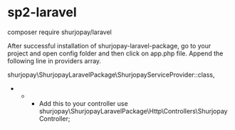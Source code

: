 # sp2-laravel


composer require shurjopay/laravel

After successful installation of shurjopay-laravel-package, go to your project and open config folder and then click on app.php file. Append the following line in providers array.

shurjopay\ShurjopayLaravelPackage\ShurjopayServiceProvider::class,


* * * Add this to your controller
use shurjopay\ShurjopayLaravelPackage\Http\Controllers\ShurjopayController;
